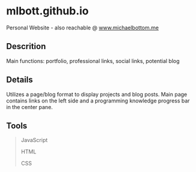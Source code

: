 # mlbott.github.io
Personal Website - also reachable @ www.michaelbottom.me

## Descrition
Main functions:
portfolio,
professional links,
social links,
potential blog

## Details
Utilizes a page/blog format to display projects and blog posts. Main page contains links on the left side and a programming knowledge progress bar in the center pane.

## Tools
> JavaScript
>
> HTML
>
> CSS


